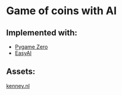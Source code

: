 # Game of coins with AI

## Implemented with:

- [Pygame Zero](https://github.com/lordmauve/pgzero)
- [EasyAI](https://github.com/Zulko/easyAI)

## Assets:

[kenney.nl](https://kenney.nl/)